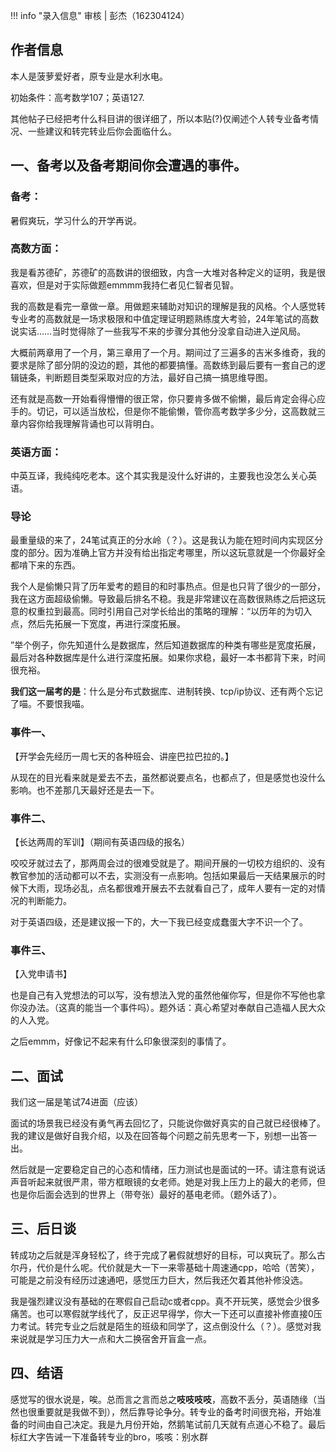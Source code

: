 !!! info "录入信息"
    审核 | 彭杰（162304124）

## 作者信息

本人是菠萝爱好者，原专业是水利水电。

初始条件：高考数学107；英语127.

其他帖子已经把考什么科目讲的很详细了，所以本贴(?)仅阐述个人转专业备考情况、一些建议和转完转业后你会面临什么。

## 一、备考以及备考期间你会遭遇的事件。

### **备考**：

暑假爽玩，学习什么的开学再说。

### **高数方面**：

我是看苏德矿，苏德矿的高数讲的很细致，内含一大堆对各种定义的证明，我是很喜欢，但是对于实际做题emmmm我持仁者见仁智者见智。

我的高数是看完一章做一章。用做题来辅助对知识的理解是我的风格。个人感觉转专业考的高数就是一场求极限和中值定理证明题熟练度大考验，24年笔试的高数说实话……当时觉得除了一些我写不来的步骤分其他分没拿自动进入逆风局。

大概前两章用了一个月，第三章用了一个月。期间过了三遍多的吉米多维奇，我的要求是除了部分阴的没边的题，其他的都要搞懂。高数练到最后要有一套自己的逻辑链条，判断题目类型采取对应的方法，最好自己搞一搞思维导图。

还有就是高数一开始看得懵懵的很正常，你只要肯多做不偷懒，最后肯定会得心应手的。切记，可以适当放松，但是你不能偷懒，管你高考数学多少分，这高数就三章内容你给我理解背诵也可以背明白。

### **英语方面**：

中英互译，我纯纯吃老本。这个其实我是没什么好讲的，主要我也没怎么关心英语。

### **导论**

最重量级的来了，24笔试真正的分水岭（？）。这是我认为能在短时间内实现区分度的部分。因为准确上官方并没有给出指定考哪里，所以这玩意就是一个你最好全都啃下来的东西。

我个人是偷懒只背了历年爱考的题目的和时事热点。但是也只背了很少的一部分，我在这方面超级偷懒。导致最后排名不稳。我是非常建议在高数很熟练之后把这玩意的权重拉到最高。同时引用自己对学长给出的策略的理解：“以历年的为切入点，然后先拓展一下宽度，再进行深度拓展。

”举个例子，你先知道什么是数据库，然后知道数据库的种类有哪些是宽度拓展，最后对各种数据库是什么进行深度拓展。如果你求稳，最好一本书都背下来，时间很充裕。

**我们这一届考的是**：什么是分布式数据库、进制转换、tcp/ip协议、还有两个忘记了喵。不要恨我喵。

### 事件一、

【开学会先经历一周七天的各种班会、讲座巴拉巴拉的。】

从现在的目光看来就是爱去不去，虽然都说要点名，也都点了，但是感觉也没什么影响。也不差那几天最好还是去一下。

### 事件二、

【长达两周的军训】（期间有英语四级的报名）

咬咬牙就过去了，那两周会过的很难受就是了。期间开展的一切校方组织的、没有教官参加的活动都可以不去，实测没有一点影响。包括如果最后一天结果展示的时候下大雨，现场必乱，点名都很难开展去不去就看自己了，成年人要有一定的对情况的判断能力。

对于英语四级，还是建议报一下的，大一下我已经变成蠢蛋大字不识一个了。

### 事件三、

【入党申请书】

也是自己有入党想法的可以写，没有想法入党的虽然他催你写，但是你不写他也拿你没办法。（这真的能当一个事件吗）。题外话：真心希望对奉献自己造福人民大众的人入党。

之后emmm，好像记不起来有什么印象很深刻的事情了。

## 二、面试

我们这一届是笔试74进面（应该）

面试的场景我已经没有勇气再去回忆了，只能说你做好真实的自己就已经很棒了。我的建议是做好自我介绍，以及在回答每个问题之前先思考一下，别想一出答一出。

然后就是一定要稳定自己的心态和情绪，压力测试也是面试的一环。请注意有说话声音听起来就很严肃，带方框眼镜的女老师。她是对我上压力上的最大的老师，但也是你后面会选到的世界上（带夸张）最好的基电老师。（题外话了）。
    
## 三、后日谈

转成功之后就是浑身轻松了，终于完成了暑假就想好的目标，可以爽玩了。那么古尔丹，代价是什么呢。代价就是大一下一来零基础十周速通cpp，哈哈（苦笑），可能是之前没有经历过速通吧，感觉压力巨大，然后我还欠着其他补修没选。

我是强烈建议没有基础的在寒假自己启动c或者cpp。真不开玩笑，感觉会少很多痛苦。也可以寒假就学线代了，反正迟早得学，你大一下还可以直接补修直接0压力考试。转完专业之后就是陌生的班级和同学了，这点倒没什么（？）。感觉对我来说就是学习压力大一点和大二换宿舍开盲盒一点。

## 四、结语

感觉写的很水说是，唉。总而言之言而总之**吱吱吱吱**，高数不丢分，英语随缘（当然也很重要就是我做不到），然后靠导论争分。转专业的备考时间很充裕，开始准备的时间由自己决定。我是九月份开始，然鹅笔试前几天就有点道心不稳了。最后标红大字告诫一下准备转专业的bro，咳咳：别水群